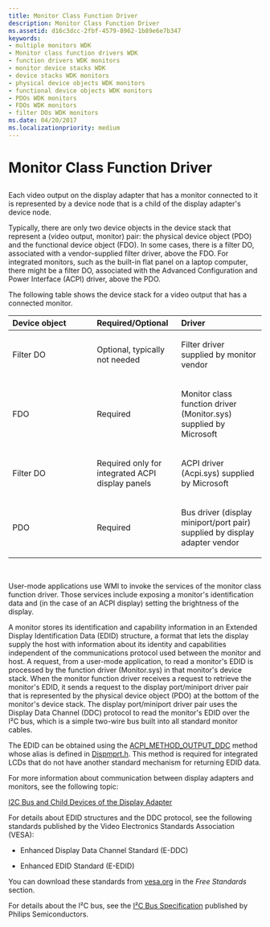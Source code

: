 ```yaml
---
title: Monitor Class Function Driver
description: Monitor Class Function Driver
ms.assetid: d16c3dcc-2fbf-4579-8962-1b89e6e7b347
keywords:
- multiple monitors WDK
- Monitor class function drivers WDK
- function drivers WDK monitors
- monitor device stacks WDK
- device stacks WDK monitors
- physical device objects WDK monitors
- functional device objects WDK monitors
- PDOs WDK monitors
- FDOs WDK monitors
- filter DOs WDK monitors
ms.date: 04/20/2017
ms.localizationpriority: medium
---
```


# Monitor Class Function Driver


## <span id="ddk_monitor_class_function_driver_gg"></span><span id="DDK_MONITOR_CLASS_FUNCTION_DRIVER_GG"></span>


Each video output on the display adapter that has a monitor connected to it is represented by a device node that is a child of the display adapter's device node.

Typically, there are only two device objects in the device stack that represent a (video output, monitor) pair: the physical device object (PDO) and the functional device object (FDO). In some cases, there is a filter DO, associated with a vendor-supplied filter driver, above the FDO. For integrated monitors, such as the built-in flat panel on a laptop computer, there might be a filter DO, associated with the Advanced Configuration and Power Interface (ACPI) driver, above the PDO.

The following table shows the device stack for a video output that has a connected monitor.

<table>
<colgroup>
<col width="33%" />
<col width="33%" />
<col width="33%" />
</colgroup>
<thead>
<tr class="header">
<th align="left">Device object</th>
<th align="left">Required/Optional</th>
<th align="left">Driver</th>
</tr>
</thead>
<tbody>
<tr class="odd">
<td align="left"><p>Filter DO</p></td>
<td align="left"><p>Optional, typically not needed</p></td>
<td align="left"><p>Filter driver supplied by monitor vendor</p></td>
</tr>
<tr class="even">
<td align="left"><p>FDO</p></td>
<td align="left"><p>Required</p></td>
<td align="left"><p>Monitor class function driver (Monitor.sys) supplied by Microsoft</p></td>
</tr>
<tr class="odd">
<td align="left"><p>Filter DO</p></td>
<td align="left"><p>Required only for integrated ACPI display panels</p></td>
<td align="left"><p>ACPI driver (Acpi.sys) supplied by Microsoft</p></td>
</tr>
<tr class="even">
<td align="left"><p>PDO</p></td>
<td align="left"><p>Required</p></td>
<td align="left"><p>Bus driver (display miniport/port pair) supplied by display adapter vendor</p></td>
</tr>
</tbody>
</table>

 

User-mode applications use WMI to invoke the services of the monitor class function driver. Those services include exposing a monitor's identification data and (in the case of an ACPI display) setting the brightness of the display.

A monitor stores its identification and capability information in an Extended Display Identification Data (EDID) structure, a format that lets the display supply the host with information about its identity and capabilities independent of the communications protocol used between the monitor and host. A request, from a user-mode application, to read a monitor's EDID is processed by the function driver (Monitor.sys) in that monitor's device stack. When the monitor function driver receives a request to retrieve the monitor's EDID, it sends a request to the display port/miniport driver pair that is represented by the physical device object (PDO) at the bottom of the monitor's device stack. The display port/miniport driver pair uses the Display Data Channel (DDC) protocol to read the monitor's EDID over the I²C bus, which is a simple two-wire bus built into all standard monitor cables.

The EDID can be obtained using the [ACPI_METHOD_OUTPUT_DDC](https://docs.microsoft.com/windows-hardware/drivers/bringup/other-acpi-namespace-objects) method whose alias is defined in [Dispmprt.h](https://docs.microsoft.com/windows-hardware/drivers/ddi/content/dispmprt/). This method is required for integrated LCDs that do not have another standard mechanism for returning EDID data.

For more information about communication between display adapters and monitors, see the following topic:

[I2C Bus and Child Devices of the Display Adapter](i2c-bus-and-child-devices-of-the-display-adapter.md)

For details about EDID structures and the DDC protocol, see the following standards published by the Video Electronics Standards Association (VESA):

-   Enhanced Display Data Channel Standard (E-DDC)

-   Enhanced EDID Standard (E-EDID)

You can download these standards from [vesa.org](https://vesa.org/vesa-standards/) in the *Free Standards* section.

For details about the I²C bus, see the [I²C Bus Specification](https://www.i2c-bus.org/specification/) published by Philips Semiconductors.

 

 





